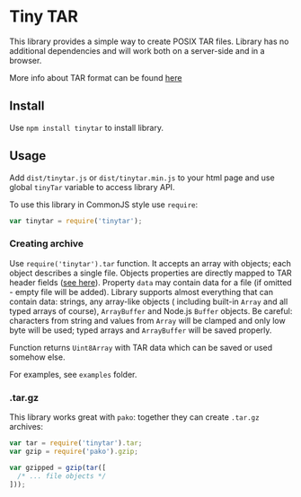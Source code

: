 # Tiny TAR

This library provides a simple way to create POSIX TAR files. 
Library has no additional dependencies and will work both 
on a server-side and in a browser.

More info about TAR format can be found 
[here](http://www.gnu.org/software/tar/manual/html_node/Standard.html)

## Install

Use `npm install tinytar` to install library.
 
## Usage

Add `dist/tinytar.js` or `dist/tinytar.min.js` to your html page and use
global `tinyTar` variable to access library API.

To use this library in CommonJS style use `require`:
```javascript
var tinytar = require('tinytar');
```

### Creating archive

Use `require('tinytar').tar` function. It accepts an array with objects; each
object describes a single file. Objects properties are directly mapped to
TAR header fields ([see here](lib/types.js)). Property `data` may contain
data for a file (if omitted - empty file will be added). Library supports 
almost everything that can contain data: strings, any array-like objects (
including built-in `Array` and all typed arrays of course), `ArrayBuffer` and
Node.js `Buffer` objects. Be careful: characters from string and values 
from `Array` will be clamped and only low byte will be used; 
typed arrays and `ArrayBuffer` will be saved properly.
  
Function returns `Uint8Array` with TAR data which can be saved or used 
somehow else.
  
For examples, see `examples` folder.  

### .tar.gz

This library works great with `pako`: together they can 
create `.tar.gz` archives:

```javascript
var tar = require('tinytar').tar;
var gzip = require('pako').gzip;

var gzipped = gzip(tar([
  /* ... file objects */
]));
```
